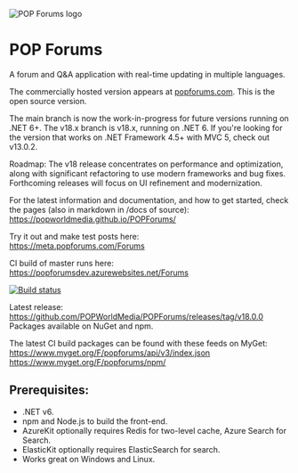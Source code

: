 ![POP Forums logo](https://avatars2.githubusercontent.com/u/8217691?s=200&v=4)

POP Forums
=========

A forum and Q&A application with real-time updating in multiple languages.

The commercially hosted version appears at [popforums.com](https://popforums.com/). This is the open source version.

The main branch is now the work-in-progress for future versions running on .NET 6+. The v18.x branch is v18.x, running on .NET 6. If you're looking for the version that works on .NET Framework 4.5+ with MVC 5, check out v13.0.2.

Roadmap:
The v18 release concentrates on performance and optimization, along with significant refactoring to use modern frameworks and bug fixes. Forthcoming releases will focus on UI refinement and modernization.

For the latest information and documentation, and how to get started, check the pages (also in markdown in /docs of source):  
https://popworldmedia.github.io/POPForums/

Try it out and make test posts here:  
https://meta.popforums.com/Forums

CI build of master runs here:  
https://popforumsdev.azurewebsites.net/Forums

[![Build status](https://popw.visualstudio.com/POP%20Forums/_apis/build/status/popforumsdev)](https://popw.visualstudio.com/POP%20Forums/_build/latest?definitionId=2)

Latest release:  
https://github.com/POPWorldMedia/POPForums/releases/tag/v18.0.0  
Packages available on NuGet and npm.

The latest CI build packages can be found with these feeds on MyGet:  
https://www.myget.org/F/popforums/api/v3/index.json   
https://www.myget.org/F/popforums/npm/  

## Prerequisites:
* .NET v6.
* npm and Node.js to build the front-end.
* AzureKit optionally requires Redis for two-level cache, Azure Search for Search.
* ElasticKit optionally requires ElasticSearch for search.
* Works great on Windows and Linux.
